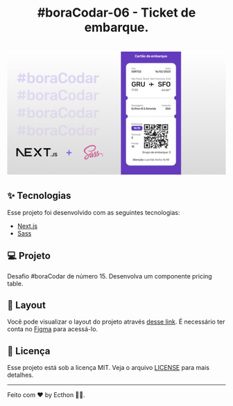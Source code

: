 <h1 align="center">#boraCodar-06 - Ticket de embarque.</h1> 

<h1 align="center">
  <img alt="boraCodar" title="boraCodar" src="./public/hero.png" />
</h1>


## ✨ Tecnologias

Esse projeto foi desenvolvido com as seguintes tecnologias:

- [Next.js](#✨-tecnologias)
- [Sass](#✨-tecnologias)

## 💻 Projeto

Desafio #boraCodar de número 15. Desenvolva um componente pricing table. 

## 🔖 Layout

Você pode visualizar o layout do projeto através [desse link](https://www.figma.com/community/file/1205146101173113980/%23boraCodar---Desafio-6). É necessário ter conta no [Figma](http://figma.com/) para acessá-lo.

## 📄 Licença

Esse projeto está sob a licença MIT. Veja o arquivo [LICENSE](LICENSE.md) para mais detalhes.

---

Feito com ♥ by Ecthon 👋🏻.